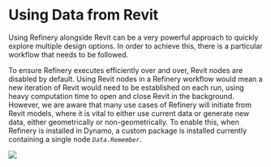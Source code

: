 # Using Data from Revit

Using Refinery alongside Revit can be a very powerful approach to quickly explore multiple design options. In order to achieve this, there is a particular workflow that needs to be followed.

To ensure Refinery executes efficiently over and over, Revit nodes are disabled by default. Using Revit nodes in a Refinery workflow would mean a new iteration of Revit would need to be established on each run, using heavy computation time to open and close Revit in the background. However, we are aware that many use cases of Refinery will initiate from Revit models, where it is vital to either use current data or generate new data, either geometrically or non-geometrically. To enable this, when Refinery is installed in Dynamo, a custom package is installed currently containing a single node _`Data.Remember`_.

![](../../.gitbook/assets/dataremember.png)

